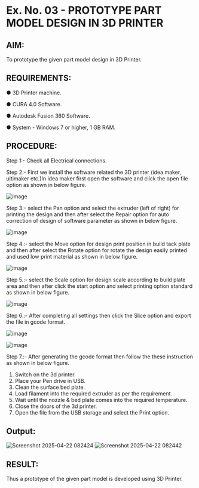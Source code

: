 # Ex. No. 03  - PROTOTYPE PART MODEL DESIGN IN 3D PRINTER

## AIM: 
 To prototype the given part model design in 3D Printer.

## REQUIREMENTS:
 ●	3D Printer machine.
 
 ●	CURA 4.0 Software.
 
 ●	Autodesk Fusion 360 Software.
 
 ●	System - Windows 7 or higher, 1 GB RAM.
 

## PROCEDURE:

 Step 1:- Check all Electrical connections.

 Step 2:- First we install the software related the 3D printer (idea maker, ultimaker etc.)In idea maker first open the software and click the open file option as shown in below figure.

![image](https://github.com/Sellakumar1987/Ex.-No.-8.-PROTOTYPE-PART-MODEL-DESIGN-IN-3D-PRINTER/assets/113594316/059ab4e7-f3fb-49a9-ba8e-12bdd082abef)

 Step 3:- select the Pan option and select the extruder (left of right) for printing the design and then after select the Repair option for auto correction of design of software parameter as shown in below figure.

![image](https://github.com/Sellakumar1987/Ex.-No.-8.-PROTOTYPE-PART-MODEL-DESIGN-IN-3D-PRINTER/assets/113594316/835c55fd-6195-4d73-9f5c-4af36f5a4cce)

 Step 4.:- select the Move option for design print position in build tack plate and then after select the Rotate option for rotate the design easily printed and used low print material as shown in below figure.

![image](https://github.com/Sellakumar1987/Ex.-No.-8.-PROTOTYPE-PART-MODEL-DESIGN-IN-3D-PRINTER/assets/113594316/8736080c-f421-4dd0-bae8-860df6f3583e)

 Step 5.:- select the Scale option for design scale according to build plate area and then after click the start option and select printing option standard as shown in below figure.

![image](https://github.com/Sellakumar1987/Ex.-No.-8.-PROTOTYPE-PART-MODEL-DESIGN-IN-3D-PRINTER/assets/113594316/98458892-2f68-4de0-bec7-24959ec598fa)

 Step 6.:- After completing all settings then click the Slice option and export the file in gcode format.

![image](https://github.com/Sellakumar1987/Ex.-No.-8.-PROTOTYPE-PART-MODEL-DESIGN-IN-3D-PRINTER/assets/113594316/f4b8b55e-6cb2-46a7-b42c-180bc5e68668)

![image](https://github.com/Sellakumar1987/Ex.-No.-8.-PROTOTYPE-PART-MODEL-DESIGN-IN-3D-PRINTER/assets/113594316/eafa933a-7e03-4f73-930d-75fb28d48716)

 Step 7.:- After generating the gcode format then follow the these instruction as shown in below figure.
   1.	Switch on the 3d printer.
   2.	Place your Pen drive in USB.
   3.	Clean the surface bed plate.
   4.	Load filament into the required extruder as per the requirement.
   5.	Wait until the nozzle & bed plate comes into the required temperature.
   6.	Close the doors of the 3d printer.
   7.	Open the file from the USB storage and select the Print option.

## Output:
![Screenshot 2025-04-22 082424](https://github.com/user-attachments/assets/51c505bc-7cc2-4641-b35a-7a36c7d6920f)
![Screenshot 2025-04-22 082442](https://github.com/user-attachments/assets/9d778ca9-4b98-4193-8cac-2cdf3d7bda11)


## RESULT:
   Thus a prototype of the given part model is developed using 3D Printer.
